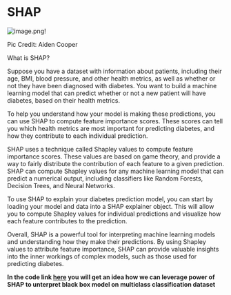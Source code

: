 # SHAP

![image.png](https://pbs.twimg.com/media/FDHJg3zWEAMf-An?format=jpg&name=large)!

Pic Credit: Aiden Cooper

What is SHAP?

Suppose you have a dataset with information about patients, including their age, BMI, blood pressure, and other health metrics, as well as whether or not they have been diagnosed with diabetes. You want to build a machine learning model that can predict whether or not a new patient will have diabetes, based on their health metrics.

To help you understand how your model is making these predictions, you can use SHAP to compute feature importance scores. These scores can tell you which health metrics are most important for predicting diabetes, and how they contribute to each individual prediction.

SHAP uses a technique called Shapley values to compute feature importance scores. These values are based on game theory, and provide a way to fairly distribute the contribution of each feature to a given prediction. SHAP can compute Shapley values for any machine learning model that can predict a numerical output, including classifiers like Random Forests, Decision Trees, and Neural Networks.

To use SHAP to explain your diabetes prediction model, you can start by loading your model and data into a SHAP explainer object. This will allow you to compute Shapley values for individual predictions and visualize how each feature contributes to the prediction.

Overall, SHAP is a powerful tool for interpreting machine learning models and understanding how they make their predictions. By using Shapley values to attribute feature importance, SHAP can provide valuable insights into the inner workings of complex models, such as those used for predicting diabetes.

**In the code link [here](https://github.com/Ayush1695/SHAP/blob/main/code/model-interpretation-using-shap-in-2023.ipynb) you will get an idea how we can leverage power of SHAP to unterpret black box model on multiclass classification dataset**

